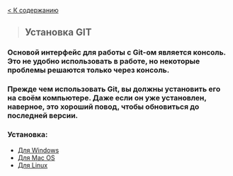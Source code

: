 [< К содержанию](readme.md)

>## **Установка GIT**

### Основой интерфейс для работы с Git-ом является консоль. Это не удобно использовать в работе, но некоторые проблемы решаются только через консоль.
### Прежде чем использовать Git, вы должны установить его на своём компьютере. Даже если он уже установлен, наверное, это хороший повод, чтобы обновиться до последней версии. 

### **Установка:**
 
 - [Для Windows](2.1.md)
 - [Для Mac OS](2.2.md)
 - [Для Linux](2.3.md)